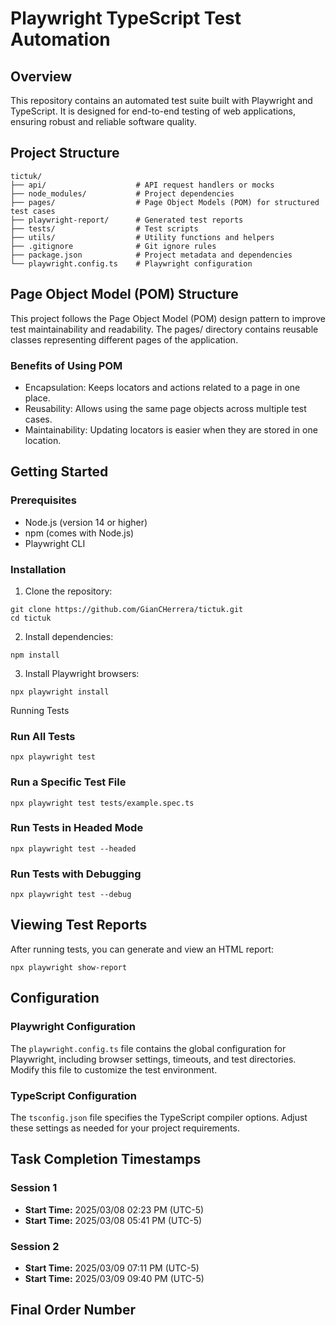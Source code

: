 # Playwright TypeScript Test Automation
## Overview
This repository contains an automated test suite built with Playwright and TypeScript. It is designed for end-to-end testing of web applications, ensuring robust and reliable software quality.
## Project Structure
```
tictuk/
├── api/                    # API request handlers or mocks
├── node_modules/           # Project dependencies
├── pages/                  # Page Object Models (POM) for structured test cases
├── playwright-report/      # Generated test reports
├── tests/                  # Test scripts
├── utils/                  # Utility functions and helpers
├── .gitignore              # Git ignore rules
├── package.json            # Project metadata and dependencies
└── playwright.config.ts    # Playwright configuration
```

## Page Object Model (POM) Structure

This project follows the Page Object Model (POM) design pattern to improve test maintainability and readability. The pages/ directory contains reusable classes representing different pages of the application.

### Benefits of Using POM

- Encapsulation: Keeps locators and actions related to a page in one place.
- Reusability: Allows using the same page objects across multiple test cases.
- Maintainability: Updating locators is easier when they are stored in one location.



## Getting Started
### Prerequisites
- Node.js (version 14 or higher)
- npm (comes with Node.js)
- Playwright CLI
### Installation
1. Clone the repository:
```
git clone https://github.com/GianCHerrera/tictuk.git
cd tictuk
```
2. Install dependencies:
```
npm install
```
3. Install Playwright browsers:
```
npx playwright install
```
Running Tests
### Run All Tests
```
npx playwright test
```
### Run a Specific Test File
```
npx playwright test tests/example.spec.ts
```
### Run Tests in Headed Mode
```
npx playwright test --headed
```
### Run Tests with Debugging
```
npx playwright test --debug
```
## Viewing Test Reports
After running tests, you can generate and view an HTML report:
```
npx playwright show-report
```
## Configuration
### Playwright Configuration
The `playwright.config.ts` file contains the global configuration for Playwright, including browser settings, timeouts, and test directories. Modify this file to customize the test environment.

### TypeScript Configuration
The `tsconfig.json` file specifies the TypeScript compiler options. Adjust these settings as needed for your project requirements.


## Task Completion Timestamps
### Session 1
- **Start Time:** 2025/03/08 02:23 PM (UTC-5)
- **Start Time:** 2025/03/08 05:41 PM (UTC-5)

### Session 2
- **Start Time:** 2025/03/09 07:11 PM (UTC-5)
- **Start Time:** 2025/03/09 09:40 PM (UTC-5)

## Final Order Number
